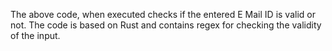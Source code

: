 <html>
  <body>
      <p> The above code, when executed checks if the entered E Mail ID is valid or not. The code is based on Rust and contains regex for checking the validity of the input.
      </p>
  </body>
</html>  
